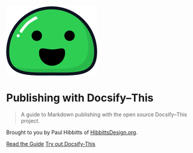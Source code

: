 ![Docsify Logo](https://raw.githubusercontent.com/docsifyjs/docsify/develop/docs/_media/icon.svg)

# Publishing with Docsify&#8288;&#8211;&#8288;This

> A guide to Markdown publishing with the open source Docsify&#8288;&#8211;&#8288;This project.

Brought to you by Paul Hibbitts of [HibbittsDesign.org](https://hibbittsdesign.org/).

[Read the Guide](#markdown-publishing-with-docsify-this)
[Try out Docsify-This](https://docsify-this.net)
